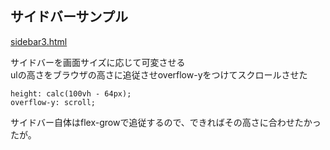 

## サイドバーサンプル

[sidebar3.html](/sidebar3.html)

サイドバーを画面サイズに応じて可変させる  
ulの高さをブラウザの高さに追従させoverflow-yをつけてスクロールさせた

```
height: calc(100vh - 64px);
overflow-y: scroll;
```

サイドバー自体はflex-growで追従するので、できればその高さに合わせたかったが。